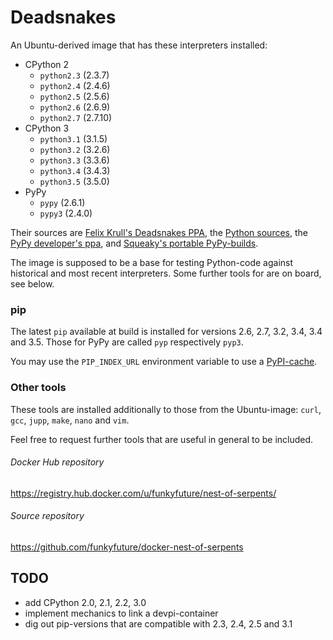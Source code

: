 # Deadsnakes

An Ubuntu-derived image that has these interpreters installed:

  - CPython 2
    - `python2.3` (2.3.7)
    - `python2.4` (2.4.6)
    - `python2.5` (2.5.6)
    - `python2.6` (2.6.9)
    - `python2.7` (2.7.10)
  - CPython 3
    - `python3.1` (3.1.5)
    - `python3.2` (3.2.6)
    - `python3.3` (3.3.6)
    - `python3.4` (3.4.3)
    - `python3.5` (3.5.0)
  - PyPy
    - `pypy` (2.6.1)
    - `pypy3` (2.4.0)

Their sources are
[Felix Krull's Deadsnakes PPA](https://launchpad.net/~fkrull/+archive/ubuntu/deadsnakes),
the [Python sources](https://www.python.org/ftp/python/),
the [PyPy developer's ppa](https://launchpad.net/~pypy/+archive/ubuntu/ppa),
and
[Squeaky's portable PyPy-builds](https://github.com/squeaky-pl/portable-pypy).

The image is supposed to be a base for testing Python-code against historical
and most recent interpreters. Some further tools for are on board, see below.

### pip

The latest `pip` available at build is installed for versions 2.6, 2.7, 3.2,
3.4, 3.4 and 3.5. Those for PyPy are called `pyp` respectively `pyp3`.

You may use the `PIP_INDEX_URL` environment variable to use a
[PyPI-cache](http://doc.devpi.net/latest/quickstart-pypimirror.html).

### Other tools

These tools are installed additionally to those from the Ubuntu-image:
`curl`, `gcc`, `jupp`, `make`, `nano` and `vim`.

Feel free to request further tools that are useful in general to be included.


###### Docker Hub repository

https://registry.hub.docker.com/u/funkyfuture/nest-of-serpents/

###### Source repository

https://github.com/funkyfuture/docker-nest-of-serpents


## TODO

- add CPython 2.0, 2.1, 2.2, 3.0
- implement mechanics to link a devpi-container
- dig out pip-versions that are compatible with 2.3, 2.4, 2.5 and 3.1
